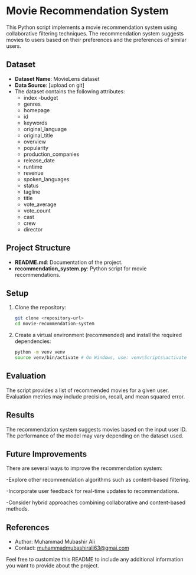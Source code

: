 # Movie Recommendation System

This Python script implements a movie recommendation system using collaborative filtering techniques. The recommendation system suggests movies to users based on their preferences and the preferences of similar users.

## Dataset

- **Dataset Name**: MovieLens dataset
- **Data Source**: [upload on git]
- The dataset contains the following attributes:
  - index
  -budget
  - genres
  - homepage
  - id
  - keywords
  - original_language
  - original_title
  - overview
  - popularity
  - production_companies
  - release_date
  - runtime
  - revenue
  - spoken_languages
  - status
  - tagline
  - title
  - vote_average
  - vote_count
  - cast
  - crew
  - director

## Project Structure

- **README.md**: Documentation of the project.
- **recommendation_system.py**: Python script for movie recommendations.

## Setup

1. Clone the repository:
   ```bash
   git clone <repository-url>
   cd movie-recommendation-system
2. Create a virtual environment (recommended) and install the required dependencies:
   ```bash
   python -m venv venv
   source venv/bin/activate # On Windows, use: venv\Scripts\activate
## Evaluation
The script provides a list of recommended movies for a given user. Evaluation metrics may include precision, recall, and mean squared error.

## Results
The recommendation system suggests movies based on the input user ID. The performance of the model may vary depending on the dataset used.

## Future Improvements
There are several ways to improve the recommendation system:

-Explore other recommendation algorithms such as content-based filtering.

-Incorporate user feedback for real-time updates to recommendations.

-Consider hybrid approaches combining collaborative and content-based methods.
## References

- Author: Muhammad Mubashir Ali
- Contact: muhammadmubashirali63@gmai.com

Feel free to customize this README to include any additional information you want to provide about the project.

